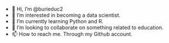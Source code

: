 - 👋 Hi, I’m @burieduc2
- 👀 I’m interested in becoming a data scientist.
- 🌱 I’m currently learning Python and R.
- 💞️ I’m looking to collaborate on something related to education.
- 📫 How to reach me. Through my Github account.

<!---
burieduc2/burieduc2 is a ✨ special ✨ repository because its `README.md` (this file) appears on your GitHub profile.
You can click the Preview link to take a look at your changes.
--->

